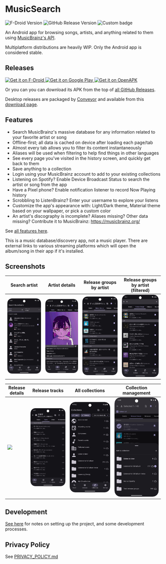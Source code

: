 # MusicSearch

<p>
    <img alt="F-Droid Version" src="https://img.shields.io/f-droid/v/io.github.lydavid.musicsearch?label=F-Droid">
    <img alt="GitHub Release Version" src="https://img.shields.io/github/v/release/lydavid/MusicSearch?label=GitHub">
    <img alt="Custom badge" src="https://img.shields.io/endpoint?color=green&logo=google-play&logoColor=green&url=https%3A%2F%2Fplay.cuzi.workers.dev%2Fplay%3Fi%3Dio.github.lydavid.musicsearch%26gl%3DUS%26hl%3Den%26l%3DGoogle%2520Play%26m%3Dv%24version">
</p>

An Android app for browsing songs, artists, and anything related to them
using [MusicBrainz's API](https://wiki.musicbrainz.org/MusicBrainz_API).

Multiplatform distributions are heavily WIP. Only the Android app is considered stable.

## Releases

<a href="https://f-droid.org/packages/io.github.lydavid.musicsearch">
    <img alt="Get it on F-Droid" height="80"
        src="https://f-droid.org/badge/get-it-on.png" />
</a>

<a href="https://play.google.com/store/apps/details?id=io.github.lydavid.musicsearch">
    <img alt="Get it on Google Play" height="80"
        src="https://play.google.com/intl/en_ca/badges/static/images/badges/en_badge_web_generic.png" />
</a>

<a href="https://www.openapk.net/musicsearch/io.github.lydavid.musicsearch/">
    <img alt="Get it on OpenAPK" height="80"
        src="https://www.openapk.net/images/openapk-badge.png" />
</a>

Or you can you can download its APK from the top of [all GitHub Releases](https://github.com/lydavid/MusicSearch/releases/).

Desktop releases are packaged by [Conveyor](https://www.hydraulic.dev/) and available from this [download page](https://lydavid.github.io/MusicSearch/download.html).

## Features

- Search MusicBrainz's massive database for any information related to your favorite artist or song
- Offline-first; all data is cached on device after loading each page/tab
- Almost every tab allows you to filter its content instantaneously
- Aliases will be used when filtering to help find things in other languages
- See every page you've visited in the history screen, and quickly get back to them
- Save anything to a collection
- Login using your MusicBrainz account to add to your existing collections
- Listening on Spotify? Enable Device Broadcast Status to search the artist or song from the app
- Have a Pixel phone? Enable notification listener to record Now Playing history
- Scrobbling to ListenBrainz? Enter your username to explore your listens
- Customize the app's appearance with: Light/Dark theme, Material theme based on your wallpaper, or pick a custom color
- An artist's discography is incomplete? Aliases missing? Other data missing? Contribute it to MusicBrainz: https://musicbrainz.org/

See [all features here](./docs/all_features.md).

This is a music database/discovery app, not a music player.
There are external links to various streaming platforms which will open the album/song in their app if it's installed.

## Screenshots

| Search artist                                                                    | Artist details                                                                    | Release groups by artist                                                                 | Release groups by artist (filtered)                                                             |
|----------------------------------------------------------------------------------|-----------------------------------------------------------------------------------|------------------------------------------------------------------------------------------|-------------------------------------------------------------------------------------------------|
| ![](fastlane/metadata/android/en-US/images/phoneScreenshots/1_search_artist.png) | ![](fastlane/metadata/android/en-US/images/phoneScreenshots/2_artist_details.png) | ![](fastlane/metadata/android/en-US/images/phoneScreenshots/3_artist_release_groups.png) | ![](fastlane/metadata/android/en-US/images/phoneScreenshots/4_artist_release_groups_filter.png) | 

| Release details                                                                    | Release tracks                                                                    | All collections                                                                    | Collection management                                                                    |
|------------------------------------------------------------------------------------|-----------------------------------------------------------------------------------|------------------------------------------------------------------------------------|------------------------------------------------------------------------------------------|
| ![](fastlane/metadata/android/en-US/images/phoneScreenshots/5_release_details.png) | ![](fastlane/metadata/android/en-US/images/phoneScreenshots/6_release_tracks.png) | ![](fastlane/metadata/android/en-US/images/phoneScreenshots/7_all_collections.png) | ![](fastlane/metadata/android/en-US/images/phoneScreenshots/8_collection_management.png) |

## Development

[See here](./docs/README.md) for notes on setting up the project, and some development processes.

## Privacy Policy

See [PRIVACY_POLICY.md](PRIVACY_POLICY.md)
